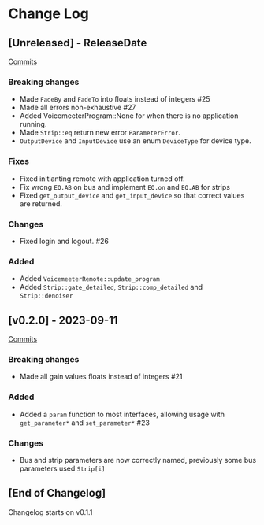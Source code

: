 # Change Log

<!-- next-header -->

## [Unreleased] - ReleaseDate

[Commits](https://github.com/Emilgardis/voicemeeter-sdk-rs/compare/v0.2.0...Unreleased)

### Breaking changes

* Made `FadeBy` and `FadeTo` into floats instead of integers #25
* Made all errors non-exhaustive #27
* Added VoicemeeterProgram::None for when there is no application running.
* Made `Strip::eq` return new error `ParameterError`.
* `OutputDevice` and `InputDevice` use an enum `DeviceType` for device type.

### Fixes

* Fixed initianting remote with application turned off.
* Fix wrong `EQ.AB` on bus and implement `EQ.on` and `EQ.AB` for strips
* Fixed `get_output_device` and `get_input_device` so that correct values are returned.

### Changes

* Fixed login and logout. #26

### Added

* Added `VoicemeeterRemote::update_program`
* Added `Strip::gate_detailed`, `Strip::comp_detailed` and  `Strip::denoiser`

## [v0.2.0] - 2023-09-11

[Commits](https://github.com/Emilgardis/voicemeeter-sdk-rs/compare/v0.1.1...v0.2.0)

### Breaking changes

* Made all gain values floats instead of integers #21

### Added

* Added a `param` function to most interfaces, allowing usage with `get_parameter*` and `set_parameter*` #23

### Changes

* Bus and strip parameters are now correctly named, previously some bus parameters used `Strip[i]`

## [End of Changelog]

Changelog starts on v0.1.1